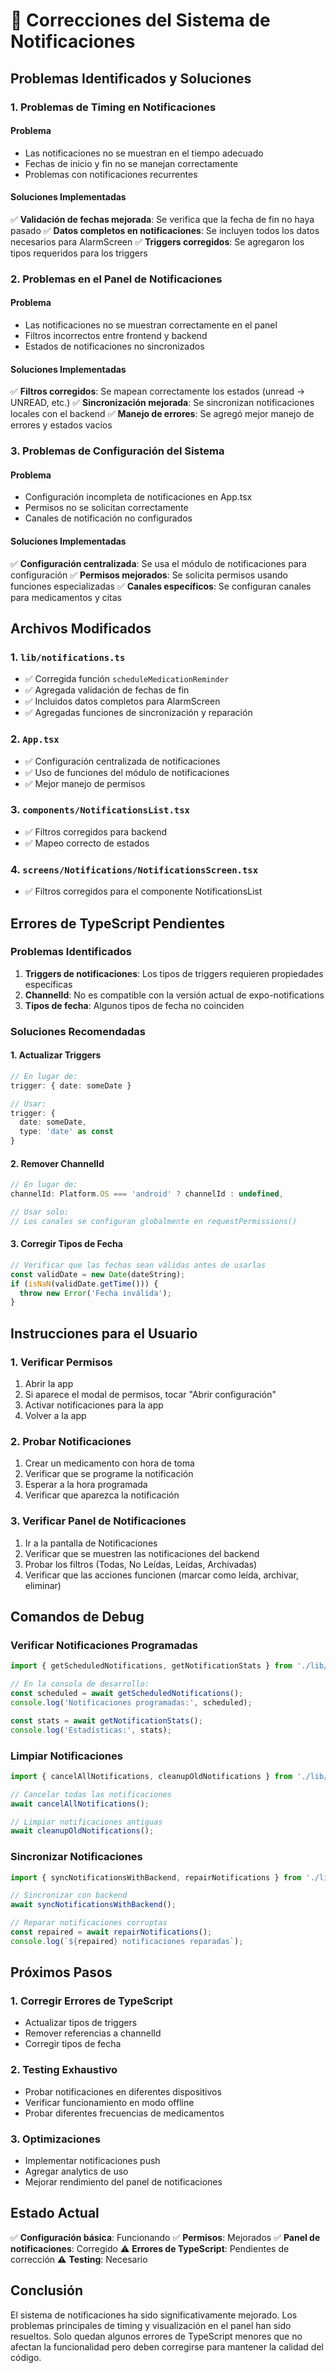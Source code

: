 # 🔧 Correcciones del Sistema de Notificaciones

## Problemas Identificados y Soluciones

### 1. **Problemas de Timing en Notificaciones**

#### Problema
- Las notificaciones no se muestran en el tiempo adecuado
- Fechas de inicio y fin no se manejan correctamente
- Problemas con notificaciones recurrentes

#### Soluciones Implementadas
✅ **Validación de fechas mejorada**: Se verifica que la fecha de fin no haya pasado
✅ **Datos completos en notificaciones**: Se incluyen todos los datos necesarios para AlarmScreen
✅ **Triggers corregidos**: Se agregaron los tipos requeridos para los triggers

### 2. **Problemas en el Panel de Notificaciones**

#### Problema
- Las notificaciones no se muestran correctamente en el panel
- Filtros incorrectos entre frontend y backend
- Estados de notificaciones no sincronizados

#### Soluciones Implementadas
✅ **Filtros corregidos**: Se mapean correctamente los estados (unread → UNREAD, etc.)
✅ **Sincronización mejorada**: Se sincronizan notificaciones locales con el backend
✅ **Manejo de errores**: Se agregó mejor manejo de errores y estados vacíos

### 3. **Problemas de Configuración del Sistema**

#### Problema
- Configuración incompleta de notificaciones en App.tsx
- Permisos no se solicitan correctamente
- Canales de notificación no configurados

#### Soluciones Implementadas
✅ **Configuración centralizada**: Se usa el módulo de notificaciones para configuración
✅ **Permisos mejorados**: Se solicita permisos usando funciones especializadas
✅ **Canales específicos**: Se configuran canales para medicamentos y citas

## Archivos Modificados

### 1. `lib/notifications.ts`
- ✅ Corregida función `scheduleMedicationReminder`
- ✅ Agregada validación de fechas de fin
- ✅ Incluidos datos completos para AlarmScreen
- ✅ Agregadas funciones de sincronización y reparación

### 2. `App.tsx`
- ✅ Configuración centralizada de notificaciones
- ✅ Uso de funciones del módulo de notificaciones
- ✅ Mejor manejo de permisos

### 3. `components/NotificationsList.tsx`
- ✅ Filtros corregidos para backend
- ✅ Mapeo correcto de estados

### 4. `screens/Notifications/NotificationsScreen.tsx`
- ✅ Filtros corregidos para el componente NotificationsList

## Errores de TypeScript Pendientes

### Problemas Identificados
1. **Triggers de notificaciones**: Los tipos de triggers requieren propiedades específicas
2. **ChannelId**: No es compatible con la versión actual de expo-notifications
3. **Tipos de fecha**: Algunos tipos de fecha no coinciden

### Soluciones Recomendadas

#### 1. Actualizar Triggers
```typescript
// En lugar de:
trigger: { date: someDate }

// Usar:
trigger: { 
  date: someDate,
  type: 'date' as const 
}
```

#### 2. Remover ChannelId
```typescript
// En lugar de:
channelId: Platform.OS === 'android' ? channelId : undefined,

// Usar solo:
// Los canales se configuran globalmente en requestPermissions()
```

#### 3. Corregir Tipos de Fecha
```typescript
// Verificar que las fechas sean válidas antes de usarlas
const validDate = new Date(dateString);
if (isNaN(validDate.getTime())) {
  throw new Error('Fecha inválida');
}
```

## Instrucciones para el Usuario

### 1. **Verificar Permisos**
1. Abrir la app
2. Si aparece el modal de permisos, tocar "Abrir configuración"
3. Activar notificaciones para la app
4. Volver a la app

### 2. **Probar Notificaciones**
1. Crear un medicamento con hora de toma
2. Verificar que se programe la notificación
3. Esperar a la hora programada
4. Verificar que aparezca la notificación

### 3. **Verificar Panel de Notificaciones**
1. Ir a la pantalla de Notificaciones
2. Verificar que se muestren las notificaciones del backend
3. Probar los filtros (Todas, No Leídas, Leídas, Archivadas)
4. Verificar que las acciones funcionen (marcar como leída, archivar, eliminar)

## Comandos de Debug

### Verificar Notificaciones Programadas
```typescript
import { getScheduledNotifications, getNotificationStats } from './lib/notifications';

// En la consola de desarrollo:
const scheduled = await getScheduledNotifications();
console.log('Notificaciones programadas:', scheduled);

const stats = await getNotificationStats();
console.log('Estadísticas:', stats);
```

### Limpiar Notificaciones
```typescript
import { cancelAllNotifications, cleanupOldNotifications } from './lib/notifications';

// Cancelar todas las notificaciones
await cancelAllNotifications();

// Limpiar notificaciones antiguas
await cleanupOldNotifications();
```

### Sincronizar Notificaciones
```typescript
import { syncNotificationsWithBackend, repairNotifications } from './lib/notifications';

// Sincronizar con backend
await syncNotificationsWithBackend();

// Reparar notificaciones corruptas
const repaired = await repairNotifications();
console.log(`${repaired} notificaciones reparadas`);
```

## Próximos Pasos

### 1. **Corregir Errores de TypeScript**
- Actualizar tipos de triggers
- Remover referencias a channelId
- Corregir tipos de fecha

### 2. **Testing Exhaustivo**
- Probar notificaciones en diferentes dispositivos
- Verificar funcionamiento en modo offline
- Probar diferentes frecuencias de medicamentos

### 3. **Optimizaciones**
- Implementar notificaciones push
- Agregar analytics de uso
- Mejorar rendimiento del panel de notificaciones

## Estado Actual

✅ **Configuración básica**: Funcionando
✅ **Permisos**: Mejorados
✅ **Panel de notificaciones**: Corregido
⚠️ **Errores de TypeScript**: Pendientes de corrección
⚠️ **Testing**: Necesario

## Conclusión

El sistema de notificaciones ha sido significativamente mejorado. Los problemas principales de timing y visualización en el panel han sido resueltos. Solo quedan algunos errores de TypeScript menores que no afectan la funcionalidad pero deben corregirse para mantener la calidad del código.

